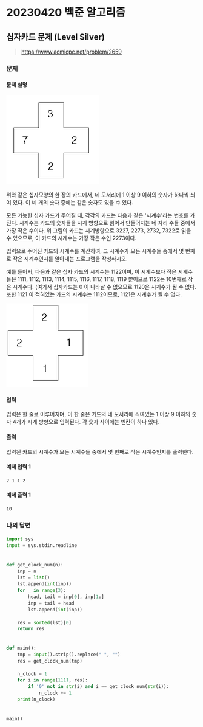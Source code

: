 # 20230420 백준 알고리즘

## 십자카드 문제 (Level Silver)
> https://www.acmicpc.net/problem/2659

### 문제
#### 문제 설명

![img_6.png](image%2Fimg_6.png)

위와 같은 십자모양의 한 장의 카드에서, 네 모서리에 1 이상 9 이하의 숫자가 하나씩 씌여 있다. 이 네 개의 숫자 중에는 같은 숫자도 있을 수 있다.

모든 가능한 십자 카드가 주어질 때, 각각의 카드는 다음과 같은 '시계수'라는 번호를 가진다. 시계수는 카드의 숫자들을 시계 방향으로 읽어서 만들어지는 네 자리 수들 중에서 가장 작은 수이다. 위 그림의 카드는 시계방향으로 3227, 2273, 2732, 7322로 읽을 수 있으므로, 이 카드의 시계수는 가장 작은 수인 2273이다.

입력으로 주어진 카드의 시계수를 계산하여, 그 시계수가 모든 시계수들 중에서 몇 번째로 작은 시계수인지를 알아내는 프로그램을 작성하시오.

예를 들어서, 다음과 같은 십자 카드의 시계수는 1122이며, 이 시계수보다 작은 시계수들은 1111, 1112, 1113, 1114, 1115, 1116, 1117, 1118, 1119 뿐이므로 1122는 10번째로 작은 시계수다. (여기서 십자카드는 0 이 나타날 수 없으므로 1120은 시계수가 될 수 없다. 또한 1121 이 적혀있는 카드의 시계수는 1112이므로, 1121은 시계수가 될 수 없다.

![img_7.png](image%2Fimg_7.png)


#### 입력
입력은 한 줄로 이루어지며, 이 한 줄은 카드의 네 모서리에 씌여있는 1 이상 9 이하의 숫자 4개가 시계 방향으로 입력된다. 각 숫자 사이에는 빈칸이 하나 있다.

#### 출력
입력된 카드의 시계수가 모든 시계수들 중에서 몇 번째로 작은 시계수인지를 출력한다.

#### 예제 입력 1
```
2 1 1 2
```

#### 예제 출력 1
```
10
```

### 나의 답변
```python
import sys
input = sys.stdin.readline


def get_clock_num(n):
    inp = n
    lst = list()
    lst.append(int(inp))
    for _ in range(3):
        head, tail = inp[0], inp[1:]
        inp = tail + head
        lst.append(int(inp))

    res = sorted(lst)[0]
    return res


def main():
    tmp = input().strip().replace(" ", "")
    res = get_clock_num(tmp)

    n_clock = 1
    for i in range(1111, res):
        if '0' not in str(i) and i == get_clock_num(str(i)):
            n_clock += 1
    print(n_clock)


main()
```